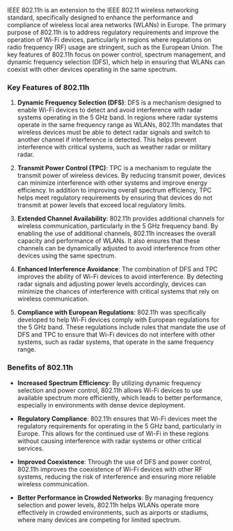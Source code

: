 IEEE 802.11h is an extension to the IEEE 802.11 wireless networking standard, specifically designed to enhance the performance and compliance of wireless local area networks (WLANs) in Europe. The primary purpose of 802.11h is to address regulatory requirements and improve the operation of Wi-Fi devices, particularly in regions where regulations on radio frequency (RF) usage are stringent, such as the European Union. The key features of 802.11h focus on power control, spectrum management, and dynamic frequency selection (DFS), which help in ensuring that WLANs can coexist with other devices operating in the same spectrum.

### Key Features of 802.11h

1. **Dynamic Frequency Selection (DFS)**: DFS is a mechanism designed to enable Wi-Fi devices to detect and avoid interference with radar systems operating in the 5 GHz band. In regions where radar systems operate in the same frequency range as WLANs, 802.11h mandates that wireless devices must be able to detect radar signals and switch to another channel if interference is detected. This helps prevent interference with critical systems, such as weather radar or military radar.

2. **Transmit Power Control (TPC)**: TPC is a mechanism to regulate the transmit power of wireless devices. By reducing transmit power, devices can minimize interference with other systems and improve energy efficiency. In addition to improving overall spectrum efficiency, TPC helps meet regulatory requirements by ensuring that devices do not transmit at power levels that exceed local regulatory limits.

3. **Extended Channel Availability**: 802.11h provides additional channels for wireless communication, particularly in the 5 GHz frequency band. By enabling the use of additional channels, 802.11h increases the overall capacity and performance of WLANs. It also ensures that these channels can be dynamically adjusted to avoid interference from other devices using the same spectrum.

4. **Enhanced Interference Avoidance**: The combination of DFS and TPC improves the ability of Wi-Fi devices to avoid interference. By detecting radar signals and adjusting power levels accordingly, devices can minimize the chances of interference with critical systems that rely on wireless communication.

5. **Compliance with European Regulations**: 802.11h was specifically developed to help Wi-Fi devices comply with European regulations for the 5 GHz band. These regulations include rules that mandate the use of DFS and TPC to ensure that Wi-Fi devices do not interfere with other systems, such as radar systems, that operate in the same frequency range.

### Benefits of 802.11h

- **Increased Spectrum Efficiency**: By utilizing dynamic frequency selection and power control, 802.11h allows Wi-Fi devices to use available spectrum more efficiently, which leads to better performance, especially in environments with dense device deployment.

- **Regulatory Compliance**: 802.11h ensures that Wi-Fi devices meet the regulatory requirements for operating in the 5 GHz band, particularly in Europe. This allows for the continued use of Wi-Fi in these regions without causing interference with radar systems or other critical services.

- **Improved Coexistence**: Through the use of DFS and power control, 802.11h improves the coexistence of Wi-Fi devices with other RF systems, reducing the risk of interference and ensuring more reliable wireless communication.

- **Better Performance in Crowded Networks**: By managing frequency selection and power levels, 802.11h helps WLANs operate more effectively in crowded environments, such as airports or stadiums, where many devices are competing for limited spectrum.